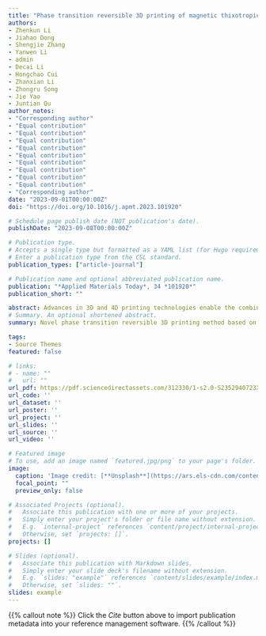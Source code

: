 ```yaml
---
title: "Phase transition reversible 3D printing of magnetic thixotropic fluid"
authors:
- Zhenkun Li
- Jiahao Dong
- Shengjie Zhang
- Yanwen Li
- admin
- Decai Li
- Hongchao Cui
- Zhanxian Li
- Zhongru Song
- Jie Yao
- Juntian Qu
author_notes:
- "Corresponding author"
- "Equal contribution"
- "Equal contribution"
- "Equal contribution"
- "Equal contribution"
- "Equal contribution"
- "Equal contribution"
- "Equal contribution"
- "Equal contribution"
- "Equal contribution"
- "Corresponding author"
date: "2023-09-01T00:00:00Z"
doi: "https://doi.org/10.1016/j.apmt.2023.101920"

# Schedule page publish date (NOT publication's date).
publishDate: "2023-09-08T00:00:00Z"

# Publication type.
# Accepts a single type but formatted as a YAML list (for Hugo requirements).
# Enter a publication type from the CSL standard.
publication_types: ["article-journal"]

# Publication name and optional abbreviated publication name.
publication: "*Applied Materials Today*, 34 *101920*"
publication_short: ""

abstract: Advances in 3D and 4D printing technologies enable the combined design of structure and function in soft robotics. The reversibility of the phase transition in smart materials can provide removable support for the fabrication of thin viscoelastic shells and realize amoeboid locomotion. Here we show that a new dimension of design space can be exploited by controlling the magnetorheological properties of printed structures. A series of magnetic thixotropic fluids (MTFs) was prepared and characterized. Using a specially designed direct ink writing device, the phase transition reversible 3D printing using MTF was first presented. The printability of the MTF was investigated through an insight into its macroscopic and microscopic mechanism within the overall printing process. Multi-material printing of core-shell structures was carried out through an optimized strategy, presenting a prototype of amoeboid locomotion under high magnetic field gradients. This work could contribute to many future applications, such as bionic robots for space exploration, post-disaster search, and even in vivo treatment and drug delivery.
# Summary. An optional shortened abstract.
summary: Novel phase transition reversible 3D printing method based on magnetic thixotropic fluids is reported. The multi-material printing of core-shell structures is conducted through an optimized strategy. A new form of soft robotics named as “rheobot” is proposed and fabricated. Amoeboid locomotion is realized by the controlling of sol-gel transition of magnetic thixotropic fluids in soft robotics.

tags:
- Source Themes
featured: false

# links:
# - name: ""
#   url: ""
url_pdf: https://pdf.sciencedirectassets.com/312330/1-s2.0-S2352940723X00055/1-s2.0-S2352940723001907/main.pdf?X-Amz-Security-Token=IQoJb3JpZ2luX2VjEKD%2F%2F%2F%2F%2F%2F%2F%2F%2F%2FwEaCXVzLWVhc3QtMSJIMEYCIQDgWMEjQDRf2UHBfebKalhT78Ikslfq89ln19OukD5M8gIhAMzXvMiG4xo3iQ%2B5Wd36BTjt1GBMHstFdzn3k57RhuAzKrwFCLj%2F%2F%2F%2F%2F%2F%2F%2F%2F%2FwEQBRoMMDU5MDAzNTQ2ODY1IgyeIq9HkFgSpZu9zJkqkAVcgOZjAgqvicjm2laqS3cKFH73Ht1eKn1b48U4LgVgoh3DA7d7UKv%2B5tA6DcAWp1%2BK3y0%2BI869IOwvKn0Xn0xLNtHNHMMOoiFIQvBRtAIM7IybCZRneBhgxVMZ9aRsDMCXqPo3xzWB4PrpJw331E4%2FfnL8BsDB46MlZ6Q6Zo043tj8OasP20jqUFm77S1yfKbFBG%2F60rrcA50oy%2BxRz%2BUGK18gaWoxtRjVyQmonPK5Xzfkk2imrUBTvcAq%2BIQ%2FecSe1Sfl04LmzCMtGwubX%2Bkg01theN7SbYaQvy46LE6nl4mxXOEBZO5fUxjq5uwkRTIxVzw1UQamvXqbIOh3BzWYA%2FANHv3bNsScxgGKr67wTQTkaat0kT8DzzHpkGzwYe9JxAWHIMmh0GwwrUrFcKKMigkeGrA6bMMhNlVAJF5Q1wqOcWkpIV2RiKMx3OJuahYRPkjNcZi6o0izujVxaQpuLv95wP19OLYEPPzv8KGPbWDsOJbraxtpB6%2FXbZr0bEE1VJCH0YgfYhaL4DeDFi2LZTz7FL4Mny6NgRagqxgfz2f%2BSMt0JykPB2uDVWXYmJna%2BOxNTuqR4SVah2XqbXQqPRnDVBDN%2FRJJ2djEVFCJC9e8ZrKTP6zkKiy8j%2F1A%2FVIl0gfZj1uDQ6YGPUXdtV6%2BdJXGfh%2F7pPEwnD%2FUOglyuPXWPgoDA%2BDd9dQruwzkqW%2FPvsSPwSNCNV1e9gC5%2F9OpnFbWJDJpCgQlhYTyJGFmjmd7LpFUv2cE%2F1VMi4zXOkF4yTBxZHRFy2WgdXdvBa8Pv8pGPhIOmIVAgJtZcEPh29ql9jLMMP1tHnsQyVm52P%2BYqsitPLYjox%2BbUDZcFBmplNlsxWRlnDoyPduYrAh6zTDs0Ka9BjqwAT3biKwx%2BqtyXLOJ05YOL%2BAglDUwFTs0nBugK6yo%2FejJltXWSLrTy4q4caVVYktf6oLR203OzhO4RRPMBXHTPuFYS0dlkHO1Mp1cr4UAdi%2BGLFAQzLNGZkSrxKbbi6QetUxVS8aVpb5eBYzB5jcafRv8VpfxUX8ygbtTnn27iLxAkqV0DhvKw40qsSTbisHYyyE9IXfDzp9GrYiZzPZlHD8Rl1w3oqCIujQXKNx%2FSfg7&X-Amz-Algorithm=AWS4-HMAC-SHA256&X-Amz-Date=20250210T075640Z&X-Amz-SignedHeaders=host&X-Amz-Expires=300&X-Amz-Credential=ASIAQ3PHCVTYWGFPPJ3C%2F20250210%2Fus-east-1%2Fs3%2Faws4_request&X-Amz-Signature=fa9f040f6f98c28f3492f2f3b5894c12245b60232d64d60befe214019bfc17a9&hash=90ddc4360e15acb37d5e7356e6bae5b17da4fda58ee2e28758a2307c0cf548f6&host=68042c943591013ac2b2430a89b270f6af2c76d8dfd086a07176afe7c76c2c61&pii=S2352940723001907&tid=spdf-630062cf-886b-4ca0-826a-518192eed962&sid=3625c1246b0fe24ffa9a9922497c60ca410dgxrqa&type=client&tsoh=d3d3LnNjaWVuY2VkaXJlY3QuY29t&ua=09015f5204015c04525600&rr=90fa8b40acdb6596&cc=sg&kca=eyJrZXkiOiJLejF1QzZ1RUVrTFhRallBTThHeHNqZ1ljMDdMSTl2NXlZREJtQXdkTFozVDFGZnZYK2llL1Y5aEFBa1M4SG9EdjJkeWNkRFR2V1hQMXdxUjNOaXYwSG5acTJLRzRGNU4rZFdwUUx4eG1EU3VKNVQrVVlpdWVxN25EUElEamxYdkhHdGRaNjNRNWp6NEFOVjV2RVZab1VGQ2tyV2Vpc0phTXJkdXowVVlRNVlyR2lyM3N3PT0iLCJpdiI6IjlmYzk1MjQ2ZmYyZDQ4ZThhMGU3NzIwOThiZjFlMmM2In0=_1739174233723
url_code: ''
url_dataset: ''
url_poster: ''
url_project: ''
url_slides: ''
url_source: ''
url_video: ''

# Featured image
# To use, add an image named `featured.jpg/png` to your page's folder. 
image:
  caption: 'Image credit: [**Unsplash**](https://ars.els-cdn.com/content/image/1-s2.0-S2352940723001907-ga1_lrg.jpg)'
  focal_point: ""
  preview_only: false

# Associated Projects (optional).
#   Associate this publication with one or more of your projects.
#   Simply enter your project's folder or file name without extension.
#   E.g. `internal-project` references `content/project/internal-project/index.md`.
#   Otherwise, set `projects: []`.
projects: []

# Slides (optional).
#   Associate this publication with Markdown slides.
#   Simply enter your slide deck's filename without extension.
#   E.g. `slides: "example"` references `content/slides/example/index.md`.
#   Otherwise, set `slides: ""`.
slides: example
---
```


{{% callout note %}}
Click the *Cite* button above to import publication metadata into your reference management software.
{{% /callout %}}